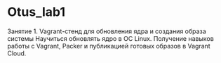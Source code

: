 # Otus_lab1
Занятие 1. Vagrant-стенд для обновления ядра и создания образа системы
Научиться обновлять ядро в ОС Linux. Получение навыков работы с Vagrant, Packer и публикацией готовых образов в Vagrant Cloud. 
